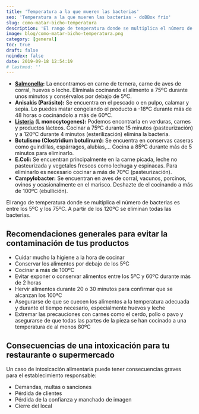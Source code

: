 ```yaml
---
title: 'Temperatura a la que mueren las bacterias'
seo: 'Temperatura a la que mueren las bacterias - doBBox frío'
slug: como-matar-bicho-temperatura
description: 'El rango de temperatura donde se multiplica el número de bacterias es entre los 5ºC y los 75ºC. A partir de los 120ºC se eliminan todas las bacterias.'
image: blog/como-matar-bicho-temperatura.png
category: [general]
toc: true
draft: false
noindex: false
date: 2019-09-18 12:54:19
# lastmod: ''
---
```


- **[Salmonella](/trucos-prevenir-salmonella/):** La encontramos en carne de ternera, carne de aves de corral, huevos o leche. Elimínala cocinando el alimento a 75ºC durante unos minutos y consérvalos por debajo de 5ºC.
- **Anisakis (Parásito):** Se encuentra en el pescado o en pulpo, calamar y sepia. Lo puedes matar congelando el producto a -18ºC durante más de 48 horas o cocinándolo a más de 60ºC.
- **[Listeria](https://medlineplus.gov/spanish/ency/article/001380.htm)** (**L monocytogenes):** Podemos encontrarla en verduras, carnes y productos lácteos. Cocinar a 75ºC durante 15 minutos (pasteurización) y a 120ºC durante 4 minutos (esterilización) elimina la bacteria.
- **Botulismo (Clostridium botulinum):** Se encuentra en conservas caseras como guindillas, espárragos, alubias,… Cocina a 85ºC durante más de 5 minutos para eliminarlo.
- **E.Coli:** Se encuentran principalmente en la carne picada, leche no pasteurizada y vegetales frescos como lechuga y espinacas. Para eliminarlo es necesario cocinar a más de 70ºC (pasteurización).
- **Campylobacter:** Se encuentran en aves de corral, vacunos, porcinos, ovinos y ocasionalmente en el marisco. Deshazte de el cocinando a más de 100ºC (ebullición).

El rango de temperatura donde se multiplica el número de bacterias es entre los 5ºC y los 75ºC. A partir de los 120ºC se eliminan todas las bacterias.

## Recomendaciones generales para evitar la contaminación de tus productos

- Cuidar mucho la higiene a la hora de cocinar
- Conservar los alimentos por debajo de los 5ºC
- Cocinar a más de 100ºC
- Evitar exponer o conservar alimentos entre los 5ºC y 60ºC durante más de 2 horas
- Hervir alimentos durante 20 o 30 minutos para confirmar que se alcanzan los 100ªC
- Asegurarse de que se cuecen los alimentos a la temperatura adecuada y durante el tiempo necesario, especialmente huevos y leche
- Extremar las precauciones con carnes como el cerdo, pollo o pavo y asegurarse de que todas las partes de la pieza se han cocinado a una temperatura de al menos 80ºC

## Consecuencias de una intoxicación para tu restaurante o supermercado

Un caso de intoxicación alimentaria puede tener consecuencias graves para el establecimiento responsable:

- Demandas, multas o sanciones
- Pérdida de clientes
- Pérdida de la confianza y manchado de imagen
- Cierre del local